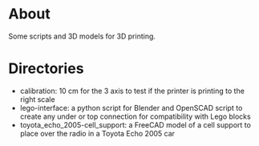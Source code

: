 # About

Some scripts and 3D models for 3D printing.

# Directories

- calibration: 10 cm for the 3 axis to test if the printer is printing to the right scale
- lego-interface: a python script for Blender and OpenSCAD script to create any under or top connection for compatibility with Lego blocks
- toyota_echo_2005-cell_support: a FreeCAD model of a cell support to place over the radio in a Toyota Echo 2005 car
